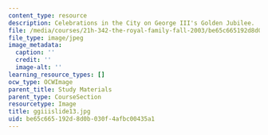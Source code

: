 ```yaml
---
content_type: resource
description: Celebrations in the City on George III's Golden Jubilee.
file: /media/courses/21h-342-the-royal-family-fall-2003/be65c665192d8d0b030f4afbc00435a1_ggiiislide13.jpg
file_type: image/jpeg
image_metadata:
  caption: ''
  credit: ''
  image-alt: ''
learning_resource_types: []
ocw_type: OCWImage
parent_title: Study Materials
parent_type: CourseSection
resourcetype: Image
title: ggiiislide13.jpg
uid: be65c665-192d-8d0b-030f-4afbc00435a1
---
```

